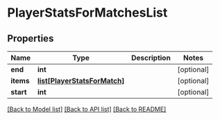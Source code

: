 # PlayerStatsForMatchesList

## Properties
Name | Type | Description | Notes
------------ | ------------- | ------------- | -------------
**end** | **int** |  | [optional] 
**items** | [**list[PlayerStatsForMatch]**](PlayerStatsForMatch.md) |  | [optional] 
**start** | **int** |  | [optional] 

[[Back to Model list]](../README.md#documentation-for-models) [[Back to API list]](../README.md#documentation-for-api-endpoints) [[Back to README]](../README.md)


